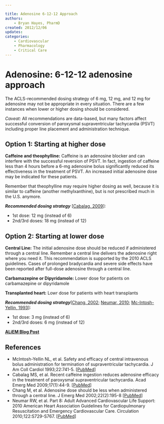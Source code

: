 ```yaml
---

title: Adenosine 6-12-12 Approach
authors:
    - Bryan Hayes, PharmD
created: 2012/12/06
updates:
categories:
    - Cardiovascular
    - Pharmacology
    - Critical Care
---
```


# Adenosine: 6-12-12 adenosine approach

The ACLS-recommended dosing strategy of 6 mg, 12 mg, and 12 mg for <span class="drug">adenosine</span> may not be appropriate in every situation. There are a few instances when lower or higher dosing should be considered.

_Caveat:_ All recommendations are data-based, but many factors affect successful conversion of paroxysmal supraventricular tachycardia (PSVT) including proper line placement and administration technique.

## Option 1: Starting at higher dose

**Caffeine and theophylline:** Caffeine is an <span class="drug">adenosine</span> blocker and can interfere with the successful reversion of PSVT. In fact, ingestion of caffeine less than 4 hours before a 6-mg <span class="drug">adenosine</span> bolus significantly reduced its effectiveness in the treatment of PSVT. An increased initial <span class="drug">adenosine</span> dose may be indicated for these patients.

Remember that theophylline may require higher dosing as well, because it is similar to caffeine (another methylxanthine), but is not prescribed much in the U.S. anymore.

**_Recommended dosing strategy_** \[[Cabalag, 2009](http://www.ncbi.nlm.nih.gov/pubmed/20003123)]:

- 1st dose: 12 mg (instead of 6)
- 2nd/3rd doses: 18 mg (instead of 12)

## Option 2: Starting at lower dose

**Central Line:** The initial <span class="drug">adenosine</span> dose should be reduced if administered through a central line. Remember a central line delivers the <span class="drug">adenosine</span> right where you need it. This recommendation is supported by the 2010 ACLS guidelines. Cases of prolonged bradycardia and severe side effects have been reported after full-dose <span class="drug">adenosine</span> through a central line.

**Carbamazepine or Dipyridamole:** Lower dose for patients on <span class="drug">carbamazepine</span> or <span class="drug">dipyridamole</span> 

**Transplanted heart:** Lowr dose for patients with heart transplants

**_Recommended dosing strategy_**\[[Chang, 2002](http://www.ncbi.nlm.nih.gov/pubmed/11858927); [Neumar, 2010](http://www.ncbi.nlm.nih.gov/pubmed/20956256); [Mc-Intosh-Yellin, 1993](http://www.ncbi.nlm.nih.gov/pubmed/8354807)]:

- 1st dose: 3 mg (instead of 6)
- 2nd/3rd doses: 6 mg (instead of 12)

**[ALiEM Blog Post](https://www.aliem.com/2012/is-6-12-12-adenosine-approach-always/)**

## References

- McIntosh-Yellin NL, et al. Safety and efficacy of central intravenous bolus administration for termination of supraventricular tachycardia. J Am Coll Cardiol 1993;22:741-5. [[PubMed](http://www.ncbi.nlm.nih.gov/pubmed/8354807)]
- Cabalag MS, et al. Recent caffeine ingestion reduces adenosine efficacy in the treatment of paroxysmal supraventricular tachycardia. Acad Emerg Med 2009;17(1):44-9. [[PubMed](http://www.ncbi.nlm.nih.gov/pubmed/20003123)]
- Chang M, et al. Adenosine dose should be less when administered through a central line. J Emerg Med 2002;22(2):195-8 [[PubMed](http://www.ncbi.nlm.nih.gov/pubmed/11858927)]
- Neumar RW, et al. Part 8: Adult Advanced Cardiovascular Life Support: 2010 American Heart Association Guidelines for Cardiopulmonary Resuscitation and Emergency Cardiovascular Care. Circulation 2010;122:S729-S767. [[PubMed](http://www.ncbi.nlm.nih.gov/pubmed/20956256)]
